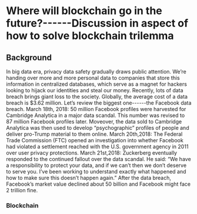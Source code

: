 # Where will blockchain go in the future?------Discussion in aspect of how to solve blockchain trilemma
## Background
In big data era, privacy data safety gradually draws public attention. We’re handing over more and more personal data to companies that store this information in centralized databases, which serve as a magnet for hackers looking to hijack our identities and steal our money.
Recently, lots of data breach brings giant loss to the society. Globally, the average cost of a data breach is $3.62 million.
Let’s review the biggest one------the Facebook data breach.
March 18th, 2018: 50 million Facebook profiles were harvested for Cambridge Analytica in a major data scandal. This number was revised to 87 million Facebook profiles later. Moveover, the data sold to Cambridge Analytica was then used to develop “psychographic” profiles of people and deliver pro-Trump material to them online.
March 20th,2018: The Federal Trade Commission (FTC) opened an investigation into whether Facebook had violated a settlement reached with the U.S. government agency in 2011 over user privacy protections.
March 21st,2018: Zuckerberg eventually responded to the continued fallout over the data scandal. He said: “We have a responsibility to protect your data, and if we can’t then we don’t deserve to serve you. I’ve been working to understand exactly what happened and how to make sure this doesn’t happen again.”
After the data breach, Facebook’s market value declined about 50 billion and Facebook might face 2 trillion fine.

### Blockchain
